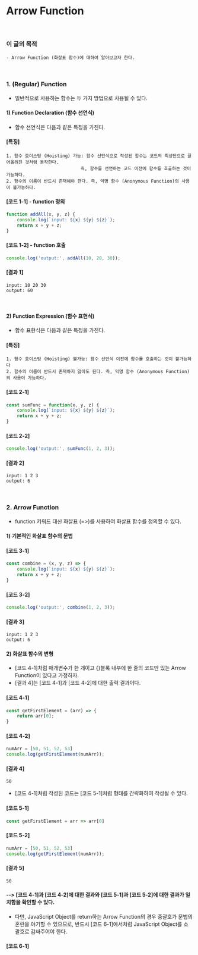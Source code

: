 # Arrow Function
<br/>

### 이 글의 목적
    - Arrow Function (화살표 함수)에 대하여 알아보고자 한다.
<br/>

### 1. (Regular) Function
- 일반적으로 사용하는 함수는 두 가지 방법으로 사용될 수 있다.
#### 1) Function Declaration (함수 선언식)
- 함수 선언식은 다음과 같은 특징을 가진다.
#### [특징]
```plaintext
1. 함수 호이스팅 (Hoisting) 가능: 함수 선언식으로 작성된 함수는 코드의 최상단으로 끌어올려진 것처럼 동작한다.
                            즉, 함수를 선언하는 코드 이전에 함수를 호출하는 것이 가능하다.
2. 함수의 이름이 반드시 존재해야 한다. 즉, 익명 함수 (Anonymous Function)의 사용이 불가능하다.
```
#### [코드 1-1] - function 정의
```javascript
function addAll(x, y, z) {
    console.log(`input: ${x} ${y} ${z}`);
    return x + y + z;
}
```
#### [코드 1-2] - function 호출
```javascript
console.log('output:', addAll(10, 20, 30));
```
#### [결과 1]
```plaintext
input: 10 20 30
output: 60
```
<br/>

#### 2) Function Expression (함수 표현식)
- 함수 표현식은 다음과 같은 특징을 가진다.
#### [특징]
```plaintext
1. 함수 호이스팅 (Hoisting) 불가능: 함수 선언식 이전에 함수를 호출하는 것이 불가능하다
2. 함수의 이름이 반드시 존재하지 않아도 된다. 즉, 익명 함수 (Anonymous Function)의 사용이 가능하다.
```
#### [코드 2-1]
```javascript
const sumFunc = function(x, y, z) {
    console.log(`input: ${x} ${y} ${z}`);
    return x + y + z;
}
```
#### [코드 2-2]
```javascript
console.log('output:', sumFunc(1, 2, 3));
```
#### [결과 2]
```plaintext
input: 1 2 3
output: 6
```
<br/>

### 2. Arrow Function
- function 키워드 대신 화살표 (=>)를 사용하여 화살표 함수를 정의할 수 있다.
#### 1) 기본적인 화살표 함수의 문법
#### [코드 3-1]
```javascript
const combine = (x, y, z) => {
    console.log(`input: ${x} ${y} ${z}`);
    return x + y + z;
}
```
#### [코드 3-2]
```javascript
console.log('output:', combine(1, 2, 3));
```
#### [결과 3]
```plaintext
input: 1 2 3
output: 6
```
#### 2) 화살표 함수의 변형
- [코드 4-1]처럼 매개변수가 한 개이고 {}블록 내부에 한 줄의 코드만 있는 Arrow Function이 있다고 가정하자.
- [결과 4]는 [코드 4-1]과 [코드 4-2]에 대한 출력 결과이다.
#### [코드 4-1]
```javascript
const getFirstElement = (arr) => {
    return arr[0];
}
```
#### [코드 4-2]
```javascript
numArr = [50, 51, 52, 53]
console.log(getFirstElement(numArr));
```
#### [결과 4]
```plaintext
50
```
- [코드 4-1]처럼 작성된 코드는 [코드 5-1]처럼 형태를 간략화하여 작성될 수 있다.
#### [코드 5-1]
```javascript
const getFirstElement = arr => arr[0]
```
#### [코드 5-2]
```javascript
numArr = [50, 51, 52, 53]
console.log(getFirstElement(numArr));
```
#### [결과 5]
```plaintext
50
```
#### --> [코드 4-1]과 [코드 4-2]에 대한 결과와 [코드 5-1]과 [코드 5-2]에 대한 결과가 일치함을 확인할 수 있다.
- 다만, JavaScript Object를 return하는 Arrow Function의 경우 중괄호가 문법의 혼란을 야기할 수 있으므로, 반드시 [코드 6-1]에서처럼 JavaScript Object를 소괄호로 감싸주어야 한다.
#### [코드 6-1]
```javascript
```
